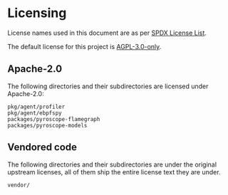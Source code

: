 # Licensing

License names used in this document are as per [SPDX License List](https://spdx.org/licenses/).

The default license for this project is [AGPL-3.0-only](LICENSE).

## Apache-2.0

The following directories and their subdirectories are licensed under Apache-2.0:
```
pkg/agent/profiler
pkg/agent/ebpfspy
packages/pyroscope-flamegraph
packages/pyroscope-models
```

## Vendored code

The following directories and their subdirectories are under the original upstream licenses, all of them ship the entire license text they are under.

```
vendor/
```
